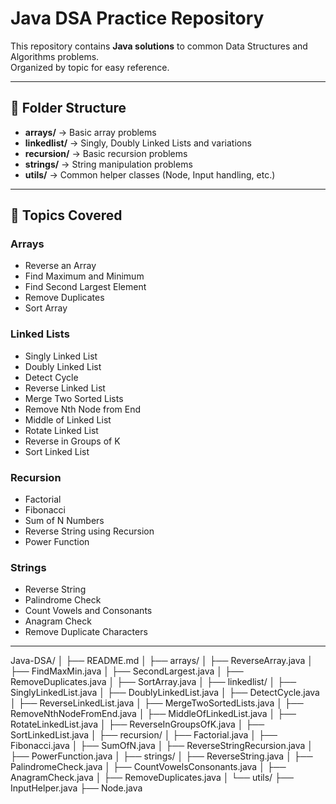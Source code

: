 # Java DSA Practice Repository

This repository contains **Java solutions** to common Data Structures and Algorithms problems.  
Organized by topic for easy reference.

---

## 📂 Folder Structure

- **arrays/** → Basic array problems
- **linkedlist/** → Singly, Doubly Linked Lists and variations
- **recursion/** → Basic recursion problems
- **strings/** → String manipulation problems
- **utils/** → Common helper classes (Node, Input handling, etc.)

---

## 📝 Topics Covered

### Arrays
- Reverse an Array
- Find Maximum and Minimum
- Find Second Largest Element
- Remove Duplicates
- Sort Array

### Linked Lists
- Singly Linked List
- Doubly Linked List
- Detect Cycle
- Reverse Linked List
- Merge Two Sorted Lists
- Remove Nth Node from End
- Middle of Linked List
- Rotate Linked List
- Reverse in Groups of K
- Sort Linked List

### Recursion
- Factorial
- Fibonacci
- Sum of N Numbers
- Reverse String using Recursion
- Power Function

### Strings
- Reverse String
- Palindrome Check
- Count Vowels and Consonants
- Anagram Check
- Remove Duplicate Characters

---

Java-DSA/
│
├── README.md
│
├── arrays/
│   ├── ReverseArray.java
│   ├── FindMaxMin.java
│   ├── SecondLargest.java
│   ├── RemoveDuplicates.java
│   ├── SortArray.java
│
├── linkedlist/
│   ├── SinglyLinkedList.java
│   ├── DoublyLinkedList.java
│   ├── DetectCycle.java
│   ├── ReverseLinkedList.java
│   ├── MergeTwoSortedLists.java
│   ├── RemoveNthNodeFromEnd.java
│   ├── MiddleOfLinkedList.java
│   ├── RotateLinkedList.java
│   ├── ReverseInGroupsOfK.java
│   ├── SortLinkedList.java
│
├── recursion/
│   ├── Factorial.java
│   ├── Fibonacci.java
│   ├── SumOfN.java
│   ├── ReverseStringRecursion.java
│   ├── PowerFunction.java
│
├── strings/
│   ├── ReverseString.java
│   ├── PalindromeCheck.java
│   ├── CountVowelsConsonants.java
│   ├── AnagramCheck.java
│   ├── RemoveDuplicates.java
│
└── utils/
    ├── InputHelper.java
    ├── Node.java
